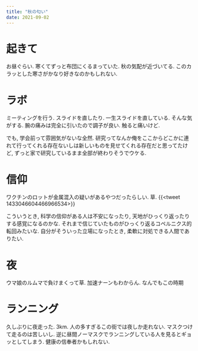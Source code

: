 ```yaml
---
title: "秋の匂い"
date: 2021-09-02
---
```


# 起きて
お昼ぐらい. 寒くてずっと布団にくるまっていた. 秋の気配が近づいてる. このカラッとした寒さがかなり好きなのかもしれない.

# ラボ
ミーティングを行う. スライドを直したり. 一生スライドを直している. そんな気がする.
腕の痛みは完全に引いたので調子が良い. 触ると痛いけど.

でも, 学会前って雰囲気がないな全然. 研究ってなんか俺をここからどこかに連れて行ってくれる存在ないしは新しいものを見せてくれる存在だと思ってたけど, ずっと家で研究しているまま全部が終わりそうでウケる.

# 信仰
ワクチンのロットが金属混入の疑いがあるやつだったらしい. 草.
{{<tweet 1433046604466966534>}}

こういうとき, 科学の信仰がある人は不安になったり, 天地がひっくり返ったりする感覚になるのかな. それまで信じていたものがひっくり返るコペルニクス的転回みたいな. 自分がそういった立場になったとき, 柔軟に対処できる人間でありたい.

# 夜
ウマ娘のルムマで負けまくって草. 加速ナーンもわからん. なんでもこの時期
# ランニング
久しぶりに夜走った. 3km. 人の多すぎるこの街では夜しか走れない. マスクつけて走るのは苦しいし. 逆に昼間ノーマスクでランニングしている人を見るとギョッとしてしまう. 健康の信奉者かもしれない.